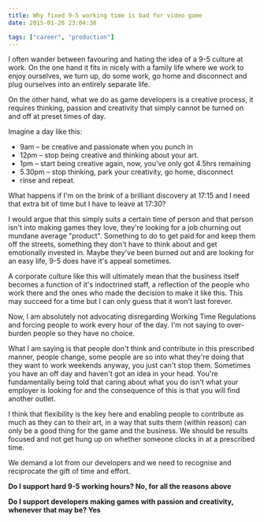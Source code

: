 ```yaml
---
title: Why fixed 9-5 working time is bad for video game
date: 2015-01-26 23:04:38

tags: ["career", "production"]
---
```


I often wander between favouring and hating the idea of a 9-5 culture at
work. On the one hand it fits in nicely with a family life where we work
to enjoy ourselves, we turn up, do some work, go home and disconnect and
plug ourselves into an entirely separate life.

On the other hand, what we do as game developers is a creative process,
it requires thinking, passion and creativity that simply cannot be
turned on and off at preset times of day.

Imagine a day like
this:

- 9am – be creative and passionate when you punch in
- 12pm – stop being creative and thinking about your art.
- 1pm – start being creative again, now, you've only got 4.5hrs
  remaining
- 5.30pm – stop thinking, park your creativity, go home, disconnect
- rinse and repeat.

<!-- more -->

What happens if I'm on the brink of a brilliant discovery at 17:15 and I
need that extra bit of time but I have to leave at 17:30?

I would argue that this simply suits a certain time of person and that
person isn't into making games they love, they're looking for a job
churning out mundane average "product". Something to do to get paid for
and keep them off the streets, something they don't have to think about
and get emotionally invested in. Maybe they've been burned out and are
looking for an easy life, 9-5 does have it's appeal sometimes.

A corporate culture like this will ultimately mean that the business
itself becomes a function of it's indoctrined staff, a reflection of the
people who work there and the ones who made the decision to make it like
this. This may succeed for a time but I can only guess that it won't
last forever.

Now, I am absolutely not advocating disregarding Working Time
Regulations and forcing people to work every hour of the day. I'm not
saying to over-burden people so they have no choice.

What I am saying is that people don't think and contribute in this
prescribed manner, people change, some people are so into what they're
doing that they want to work weekends anyway, you just can't stop them.
Sometimes you have an off day and haven't got an idea in your head.
You're fundamentally being told that caring about what you do isn't what
your employer is looking for and the consequence of this is that you
will find another outlet.

I think that flexibility is the key here and enabling people to
contribute as much as they can to their art, in a way that suits them
(within reason) can only be a good thing for the game and the business.
We should be results focused and not get hung up on whether someone
clocks in at a prescribed time.

We demand a lot from our developers and we need to recognise and
reciprocate the gift of time and effort.

**Do I support hard 9-5 working hours? No, for all the reasons above**

**Do I support developers making games with passion and creativity,
whenever that may be? Yes**
